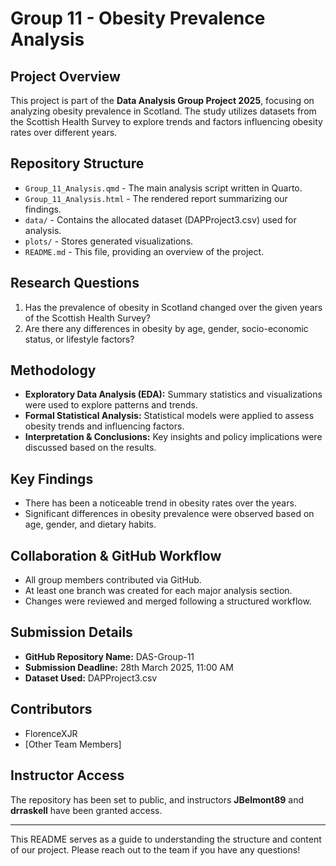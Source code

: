 # Group 11 - Obesity Prevalence Analysis

## Project Overview
This project is part of the **Data Analysis Group Project 2025**, focusing on analyzing obesity prevalence in Scotland. The study utilizes datasets from the Scottish Health Survey to explore trends and factors influencing obesity rates over different years.

## Repository Structure
- `Group_11_Analysis.qmd` - The main analysis script written in Quarto.
- `Group_11_Analysis.html` - The rendered report summarizing our findings.
- `data/` - Contains the allocated dataset (DAPProject3.csv) used for analysis.
- `plots/` - Stores generated visualizations.
- `README.md` - This file, providing an overview of the project.

## Research Questions
1. Has the prevalence of obesity in Scotland changed over the given years of the Scottish Health Survey?
2. Are there any differences in obesity by age, gender, socio-economic status, or lifestyle factors?

## Methodology
- **Exploratory Data Analysis (EDA):** Summary statistics and visualizations were used to explore patterns and trends.
- **Formal Statistical Analysis:** Statistical models were applied to assess obesity trends and influencing factors.
- **Interpretation & Conclusions:** Key insights and policy implications were discussed based on the results.

## Key Findings
- There has been a noticeable trend in obesity rates over the years.
- Significant differences in obesity prevalence were observed based on age, gender, and dietary habits.

## Collaboration & GitHub Workflow
- All group members contributed via GitHub.
- At least one branch was created for each major analysis section.
- Changes were reviewed and merged following a structured workflow.

## Submission Details
- **GitHub Repository Name:** DAS-Group-11
- **Submission Deadline:** 28th March 2025, 11:00 AM
- **Dataset Used:** DAPProject3.csv

## Contributors
- FlorenceXJR
- [Other Team Members]

## Instructor Access
The repository has been set to public, and instructors **JBelmont89** and **drraskell** have been granted access.

---

This README serves as a guide to understanding the structure and content of our project. Please reach out to the team if you have any questions!

